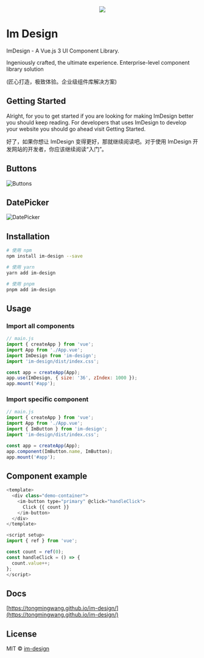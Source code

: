 <div style="text-align:center">
<img src="https://tongmingwang.github.io/im-design/logo.svg">
</div>

# Im Design

ImDesign - A Vue.js 3 UI Component Library.

Ingeniously crafted, the ultimate experience. Enterprise-level component library solution

(匠心打造，极致体验。企业级组件库解决方案)

## Getting Started

Alright, for you to get started if you are looking for making ImDesign better you should keep reading. For developers that uses ImDesign to develop your website you should go ahead visit Getting Started.

好了，如果你想让 ImDesign 变得更好，那就继续阅读吧。对于使用 ImDesign 开发网站的开发者，你应该继续阅读“入门”。

## Buttons

![Buttons](https://tongmingwang.github.io/im-design/button.png)

## DatePicker

![DatePicker](https://tongmingwang.github.io/im-design/date-picker.png)

## Installation

```bash
# 使用 npm
npm install im-design --save

# 使用 yarn
yarn add im-design

# 使用 pnpm
pnpm add im-design
```

## Usage

### Import all components

```javascript
// main.js
import { createApp } from 'vue';
import App from './App.vue';
import ImDesign from 'im-design';
import 'im-design/dist/index.css';

const app = createApp(App);
app.use(ImDesign, { size: '36', zIndex: 1000 });
app.mount('#app');
```

### Import specific component

```javascript
// main.js
import { createApp } from 'vue';
import App from './App.vue';
import { ImButton } from 'im-design';
import 'im-design/dist/index.css';

const app = createApp(App);
app.component(ImButton.name, ImButton);
app.mount('#app');
```

## Component example

```js
<template>
  <div class="demo-container">
    <im-button type="primary" @click="handleClick">
      Click {{ count }}
    </im-button>
  </div>
</template>

<script setup>
import { ref } from 'vue';

const count = ref(0);
const handleClick = () => {
  count.value++;
};
</script>
```

## Docs

[https://tongmingwang.github.io/im-design/](https://tongmingwang.github.io/im-design/)

## License

MIT © [im-design](https://tongmingwang.github.io/im-design/)
